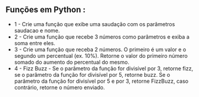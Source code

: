 ## Funções em Python :

- 1 - Crie uma função que exibe uma saudação com os parâmetros saudacao e nome.
- 2 - Crie uma função que recebe 3 números como parâmetros e exiba a soma entre eles.
- 3 - Crie uma função que receba 2 números. O primeiro é um valor e o segundo um
  percentual (ex. 10%). Retorne o valor do primeiro número somado
  do aumento do percentual do mesmo.
- 4 - Fizz Buzz - Se o parâmetro da função for divisível por 3, retorne fizz,
  se o parâmetro da função for divisível por 5, retorne buzz. Se o parâmetro da
  função for divisível por 5 e por 3, retorne FizzBuzz, caso contrário, retorne o
  número enviado.
